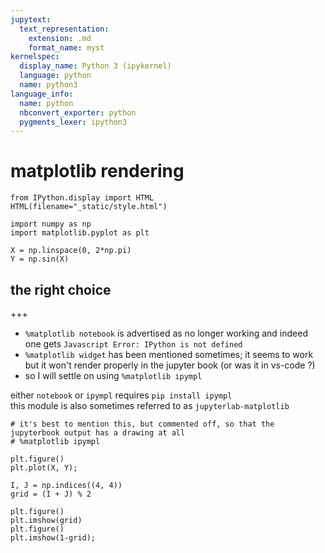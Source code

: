 ```yaml
---
jupytext:
  text_representation:
    extension: .md
    format_name: myst
kernelspec:
  display_name: Python 3 (ipykernel)
  language: python
  name: python3
language_info:
  name: python
  nbconvert_exporter: python
  pygments_lexer: ipython3
---
```


# matplotlib rendering

```{code-cell} ipython3
from IPython.display import HTML
HTML(filename="_static/style.html")
```

```{code-cell} ipython3
import numpy as np
import matplotlib.pyplot as plt

X = np.linspace(0, 2*np.pi)
Y = np.sin(X)
```

## the right choice

+++

* `%matplotlib notebook` is advertised as no longer working
  and indeed one gets `Javascript Error: IPython is not defined`
* `%matplotlib widget` has been mentioned sometimes;
  it seems to work but it won't render properly in the jupyter book (or was it in vs-code ?)
* so I will settle on using `%matplotlib ipympl`

either `notebook` or `ipympl` requires `pip install ipympl`  
this module is also sometimes referred to as `jupyterlab-matplotlib`

```{code-cell} ipython3
# it's best to mention this, but commented off, so that the jupyterbook output has a drawing at all
# %matplotlib ipympl
```

```{code-cell} ipython3
plt.figure()
plt.plot(X, Y);
```

```{code-cell} ipython3
I, J = np.indices((4, 4))
grid = (I + J) % 2

plt.figure()
plt.imshow(grid)
plt.figure()
plt.imshow(1-grid);
```
